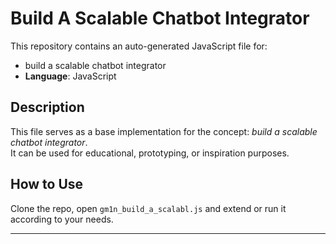 # Build A Scalable Chatbot Integrator

This repository contains an auto-generated JavaScript file for:

- build a scalable chatbot integrator
- **Language**: JavaScript

## Description

This file serves as a base implementation for the concept: *build a scalable chatbot integrator*.  
It can be used for educational, prototyping, or inspiration purposes.

## How to Use

Clone the repo, open `gm1n_build_a_scalabl.js` and extend or run it according to your needs.

---



